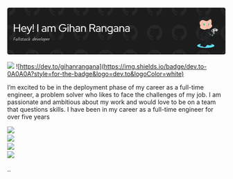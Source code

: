 ![Header](./github-header-image.png)


![](https://komarev.com/ghpvc/?username=gihanrangana&style=for-the-badge) 
![https://dev.to/gihanrangana](https://img.shields.io/badge/dev.to-0A0A0A?style=for-the-badge&logo=dev.to&logoColor=white)

I’m excited to be in the deployment phase of my career as a full-time engineer, a problem solver who likes to face the challenges of my job. I am passionate and ambitious about my work and would love to be on a team that questions skills. I have been in my career as a full-time engineer for over five years

![](https://github-readme-stats.vercel.app/api?username=gihanrangana&theme=tokyonight&hide_border=false&include_all_commits=true&count_private=false)<br/>
![](https://github-readme-streak-stats.herokuapp.com/?user=gihanrangana&theme=tokyonight&hide_border=false)<br/>
![](https://github-readme-stats.vercel.app/api/top-langs/?username=gihanrangana&theme=tokyonight&hide_border=false&include_all_commits=true&count_private=false&layout=compact)<br/>
![](https://github-readme-activity-graph.vercel.app/graph?username=gihanrangana&theme=tokyo-night)

..
